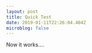 ```yaml
---
layout: post
title: Quick Test
date: 2019-01-11T22:26:04.404Z
microblog: false
---
```

Now it works....
